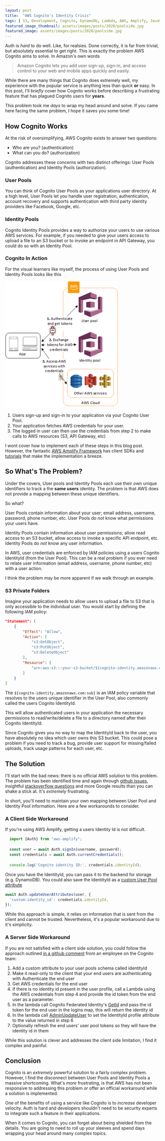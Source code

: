 ```yaml
---
layout: post
title:  "AWS Cognito's Identity Crisis"
tags: [ S3, Development, Cognito, DynamoDb, Lambda, AWS, Amplify, JavaScript]
featured_image_thumbnail: assets/images/posts/2020/poolside.jpg
featured_image: assets/images/posts/2020/poolside.jpg
---
```


Auth is _hard_ to do well.  Like, for realsies.  Done correctly, it is far from trivial, but absolutely essential to get right.  This is exactly the problem AWS Cognito aims to solve. In Amazon's own words

>Amazon Cognito lets you add user sign-up, sign-in, and access control to your web and mobile apps quickly and easily.  

While there are many things that Cognito does extremely well, my experience with the popular service is anything less than quick **or** easy.  In this post, I'll *briefly* cover how Cognito works before describing a frustrating feature that has plagued Cognito users for **years**.

This problem took me *days* to wrap my head around and solve.  If you came here facing the same problem, I hope it saves you some time!

## How Cognito Works

At the risk of oversimplifying, AWS Cognito exists to answer two questions:

*  Who are you? (authentication)
*  What can you do? (authorization)

Cognito addresses these concerns with two distinct offerings: User Pools (authentication) and Identity Pools (authorization).  

### User Pools

You can think of Cognito User Pools as your applications user directory.  At a high level, User Pools let you handle user registration, authentication, account recovery and supports authentication with third party identity providers like Facebook, Google, etc.

### Identity Pools

Cognito Identity Pools provides a way to authorize your users to use various AWS services.  For example, if you needed to give your users access to upload a file to an S3 bucket or to invoke an endpoint in API Gateway, you could do so with an Identity Pool.  

### Cognito In Action

For the visual learners like myself, the process of using User Pools and Identity Pools looks like this

![AWS Indetity Architecture](../assets/images/posts/2020/aws-identity-arch.png)

1.  Users sign-up and sign-in to your application via your Cognito User Pool.
2.  Your application fetches AWS credentials for your user.
3.  The logged in user can then use the credentials from step 2 to make calls to AWS resources (S3, API Gateway, etc)

I wont cover how to implement each of these steps in this blog post.  However, the fantastic [AWS Amplify Framework](https://docs.amplify.aws/) has client SDKs and [tutorials](https://docs.amplify.aws/lib/auth/getting-started/q/platform/js) that make the implementation a breeze.

## So What's The Problem?

Under the covers, User pools and Identity Pools each use their own unique identifiers to track a the **same users** identity. The problem is that AWS does not provide a mapping between these unique identifiers.

So what?

User Pools contain information about your user; email address, username, password, phone number, etc.  User Pools do _not_ know what permissions your users have.

Identity Pools contain information about user permissions; allow read access to an S3 bucket, allow access to invoke a specific API endpoint, etc.  Identity Pools do _not_ know any user information.

In AWS, user credentials are enforced by IAM policies using a users Cognito IdentityId (from the User Pool).  This can be a real problem if you ever need to relate user information (email address, username, phone number, etc) with a user action.

I think the problem may be more apparent if we walk through an example.

### S3 Private Folders

Imagine your application needs to allow users to upload a file to S3 that is only accessible to the individual user.  You would start by defining the following IAM policy:

```JSON
"Statement": [
    {
        "Effect": "Allow",
        "Action": [
            "s3:GetObject",
            "s3:PutObject",
            "s3:DeleteObject"
        ],
        "Resource": [
            "arn:aws:s3:::your-s3-bucket/${cognito-identity.amazonaws.com:sub}/*"
        ]
    }
]
```

The `${cognito-identity.amazonaws.com:sub}` is an IAM policy variable that resolves to the users unique identifier in the User Pool, also commonly called the users Cognito IdentityId.  

This will allow authenticated users in your application the necessary permissions to read/write/delete a file to a directory named after their Cognito IdentityId.  

Since Cognito gives you no way to map the IdentityId back to the user, you have absolutely no idea which user owns this S3 bucket.  This could pose a problem if you need to track a bug, provide user support for missing/failed uploads, track usage patterns for each user, etc.

## The Solution

I'll start with the bad news: there is no official AWS solution to this problem.  The problem has been identified time and again through [github issues](https://github.com/aws-amplify/amplify-js/issues/54), insightful [stackoverflow questions](https://stackoverflow.com/questions/42386180/aws-lambda-api-gateway-with-cognito-how-to-use-identityid-to-access-and-update) and more Google results than you can shake a stick at.  It's _extremely_ frustrating.

In short, you'll need to maintain your own mapping between User Pool and Identity Pool information.  Here are a few workarounds to consider.

### A Client Side Workaround

If you're using AWS Amplify, getting a users Identity Id is not difficult.

```JavaScript
  import {Auth} from "aws-amplify";

  const user = await Auth.signIn(username, password);
  const credentials = await Auth.currentCredentials();

  console.log('Cognito identity ID:', credentials.identityId);
```

Once you have the IdentityId, you can pass it to the backend for storage (e.g. DynamoDB).  You could also save the IdentityId as a [custom User Pool attribute](https://docs.aws.amazon.com/cognito/latest/developerguide/user-pool-settings-attributes.html)

```JavaScript
await Auth.updateUserAttributes(user, {
  'custom:identity_id': credentials.identityId,
});
```

While this approach is simple, it relies on information that is sent from the client and cannot be trusted.  Nevertheless, it's a popular workaround due to it's simplicity.

### A Server Side Workaround

If you are not satisfied with a client side solution, you could follow the approach outlined [in a github comment](https://github.com/aws-amplify/amplify-js/issues/54#issuecomment-434401406) from an employee on the Cognito team:

1. Add a custom attribute to your user pools schema called identityId
2. Make it read-only to the client that your end users are authenticating with
Authenticate the end user
3. Get AWS credentials for the end user
4. If there is no identity id present in the user profile, call a Lambda using the AWS credentials from step 4 and provide the id token from the end user as a parameter.
5. In the lambda call Cognito Federated Identity's [GetId](https://docs.aws.amazon.com/cognitoidentity/latest/APIReference/API_GetId.html) and pass the id token for the end user in the logins map, this will return the identity id
6. In the lambda call [AdminUpdateUser](https://docs.aws.amazon.com/cognito-user-identity-pools/latest/APIReference/API_AdminUpdateUserAttributes.html) to set the IdentityId profile attribute to the value returned in step 6
7. Optionally refresh the end users' user pool tokens so they will have the identity id in them


While this solution is clever and addresses the client side limitation, I find it complex and painful.  

## Conclusion

Cognito is an _extremely_ powerful solution to a fairly complex problem.  However, I find the disconnect between User Pools and Identity Pools a massive shortcoming.  What's _more_ frustrating, is that AWS has not been responsive to addressing this problem _or_ offer an official workaround while a solution is implemented.  

One of the benefits of using a service like Cognito is to *increase* developer velocity.  Auth is hard and developers shouldn't need to be security experts to integrate such a feature in their applications.  

When it comes to Cognito, you can forget about being shielded from the details.  You are going to need to roll up your sleeves and spend days wrapping your head around many complex topics.  
